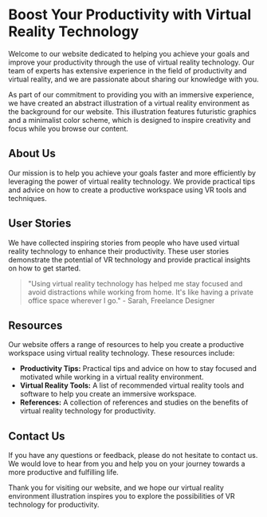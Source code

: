 <!--font:Futura-->

# Boost Your Productivity with Virtual Reality Technology

Welcome to our website dedicated to helping you achieve your goals and improve your productivity through the use of virtual reality technology. Our team of experts has extensive experience in the field of productivity and virtual reality, and we are passionate about sharing our knowledge with you.

As part of our commitment to providing you with an immersive experience, we have created an abstract illustration of a virtual reality environment as the background for our website. This illustration features futuristic graphics and a minimalist color scheme, which is designed to inspire creativity and focus while you browse our content.

## About Us

Our mission is to help you achieve your goals faster and more efficiently by leveraging the power of virtual reality technology. We provide practical tips and advice on how to create a productive workspace using VR tools and techniques.

## User Stories

We have collected inspiring stories from people who have used virtual reality technology to enhance their productivity. These user stories demonstrate the potential of VR technology and provide practical insights on how to get started.

> "Using virtual reality technology has helped me stay focused and avoid distractions while working from home. It's like having a private office space wherever I go." - Sarah, Freelance Designer

## Resources

Our website offers a range of resources to help you create a productive workspace using virtual reality technology. These resources include:

- **Productivity Tips:** Practical tips and advice on how to stay focused and motivated while working in a virtual reality environment.
- **Virtual Reality Tools:** A list of recommended virtual reality tools and software to help you create an immersive workspace.
- **References:** A collection of references and studies on the benefits of virtual reality technology for productivity.

## Contact Us

If you have any questions or feedback, please do not hesitate to contact us. We would love to hear from you and help you on your journey towards a more productive and fulfilling life.

Thank you for visiting our website, and we hope our virtual reality environment illustration inspires you to explore the possibilities of VR technology for productivity.

<!--

Write me content for website with wallpaper which alt text is:

"An abstract illustration of a virtual reality environment, with futuristic graphics and a minimalist color scheme."

The name/title of the page should not be 1:1 copy of the alt text but rather a real content of the website which is using this wallpaper.

- Use markdown format 
- Start with heading
- Heading should be short and concise
- The content should look like a real website 
- The website should not be about the wallpaper, wallpaper is just a related background
- Heading should be contain work "wallpaper" or "background"
- Include real sections like references, contact, user stories, etc. use things relevant to the page purpose.
- Feel free to use structure like headings, bullets, numbering, blockquotes, paragraphs, horizontal lines, etc.
- You can use formatting like bold or _italic_
- You can include UTF-8 emojis
- Links should be only #hash anchors (and you can refer to the document itself)
- Do not include images


---


# Virtual Reality Workspace Wallpaper for Productivity Enthusiasts

Welcome to our website dedicated to boosting your productivity through the use of virtual reality technology. Our website provides resources and tips on how to create a productive workspace that can help you achieve your goals faster and more efficiently.

As part of our commitment to providing you with an immersive experience, we have created an abstract illustration of a virtual reality environment as the background wallpaper for our website. This wallpaper features futuristic graphics and a minimalist color scheme, which is designed to inspire creativity and focus while you browse our content.

## About Us

Our team of experts has extensive experience in the field of productivity and virtual reality technology. We are passionate about helping people achieve their goals and improve their lives through the use of innovative tools and techniques.

## User Stories

We have collected inspiring stories from people who have used virtual reality technology to enhance their productivity. These user stories demonstrate the power of VR technology and provide practical tips on how to get started.

> "I used to struggle with distractions while working from home, but since I started using virtual reality technology, I have been able to create a focused and productive workspace." - John, Freelance Writer

## Resources

Our website offers a range of resources to help you create a productive workspace using virtual reality technology. These resources include:

- **Productivity Tips:** Practical tips and advice on how to stay focused and motivated while working in a virtual reality environment.
- **Virtual Reality Tools:** A list of recommended virtual reality tools and software to help you create an immersive workspace.
- **References:** A collection of references and studies on the benefits of virtual reality technology for productivity.

## Contact Us

If you have any questions or feedback, please do not hesitate to contact us. We would love to hear from you and help you on your journey towards a more productive and fulfilling life.

Thank you for visiting our website, and we hope you enjoy our virtual reality workspace wallpaper!


---


Heading should not include word "wallpaper". The website should not be about the wallpaper itself, wallpaper is just a related background, rewrite whole content.


---


# Boost Your Productivity with Virtual Reality Technology

Welcome to our website dedicated to helping you achieve your goals and improve your productivity through the use of virtual reality technology. Our team of experts has extensive experience in the field of productivity and virtual reality, and we are passionate about sharing our knowledge with you.

As part of our commitment to providing you with an immersive experience, we have created an abstract illustration of a virtual reality environment as the background for our website. This illustration features futuristic graphics and a minimalist color scheme, which is designed to inspire creativity and focus while you browse our content.

## About Us

Our mission is to help you achieve your goals faster and more efficiently by leveraging the power of virtual reality technology. We provide practical tips and advice on how to create a productive workspace using VR tools and techniques.

## User Stories

We have collected inspiring stories from people who have used virtual reality technology to enhance their productivity. These user stories demonstrate the potential of VR technology and provide practical insights on how to get started.

> "Using virtual reality technology has helped me stay focused and avoid distractions while working from home. It's like having a private office space wherever I go." - Sarah, Freelance Designer

## Resources

Our website offers a range of resources to help you create a productive workspace using virtual reality technology. These resources include:

- **Productivity Tips:** Practical tips and advice on how to stay focused and motivated while working in a virtual reality environment.
- **Virtual Reality Tools:** A list of recommended virtual reality tools and software to help you create an immersive workspace.
- **References:** A collection of references and studies on the benefits of virtual reality technology for productivity.

## Contact Us

If you have any questions or feedback, please do not hesitate to contact us. We would love to hear from you and help you on your journey towards a more productive and fulfilling life.

Thank you for visiting our website, and we hope our virtual reality environment illustration inspires you to explore the possibilities of VR technology for productivity.

-->
